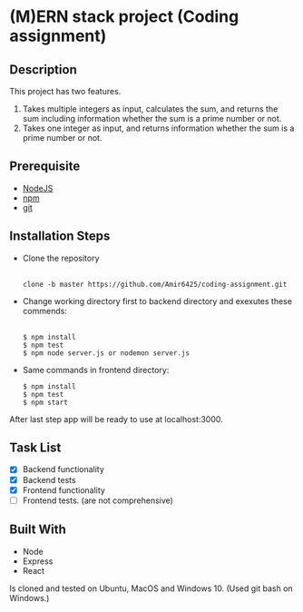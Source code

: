 # (M)ERN stack project (Coding assignment)

## Description
This project has two features.
1. Takes multiple integers as input, calculates the sum, and returns the sum including information whether the sum is a prime number or not.
2.  Takes one integer as input, and returns information whether the sum is a prime number or not.

## Prerequisite
- [NodeJS](https://nodejs.dev/) 
- [npm](https://docs.npmjs.com/cli/v7/configuring-npm/install) 
- [git](https://git-scm.com/) 

## Installation Steps
- Clone the repository\
    &emsp;
    ```
    clone -b master https://github.com/Amir6425/coding-assignment.git
    ```
- Change working directory first to backend directory and exexutes these commends:  
     &emsp;
     ``` 
     $ npm install
     $ npm test 
     $ npm node server.js or nodemon server.js
     ``` 
- Same commands in frontend directory:
 &emsp;
     ``` 
     $ npm install
     $ npm test 
     $ npm start
     ``` 

    
After last step app will be ready to use at localhost:3000.

## Task List
- [x] Backend functionality 
- [x] Backend tests
- [x] Frontend functionality
- [ ] Frontend tests. (are not comprehensive)

## Built With

- Node
- Express
- React

Is cloned and tested on Ubuntu, MacOS and Windows 10. (Used git bash on Windows.)

